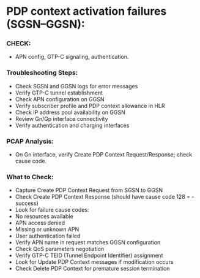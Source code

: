 # PDP context activation failures (SGSN–GGSN): 

### CHECK:
-  APN config, GTP-C signaling, authentication. 

### Troubleshooting Steps:
- Check SGSN and GGSN logs for error messages 
- Verify GTP-C tunnel establishment 
- Check APN configuration on GGSN 
- Verify subscriber profile and PDP context allowance in HLR 
- Check IP address pool availability on GGSN 
- Review Gn/Gp interface connectivity 
- Verify authentication and charging interfaces 

### PCAP Analysis:
- On Gn interface, verify Create PDP Context Request/Response; check cause code.

### What to Check:
- Capture Create PDP Context Request from SGSN to GGSN 
- Check Create PDP Context Response (should have cause code 128 = - success) 
- Look for failure cause codes: 
- No resources available 
- APN access denied 
- Missing or unknown APN 
- User authentication failed 
- Verify APN name in request matches GGSN configuration 
- Check QoS parameters negotiation 
- Verify GTP-C TEID (Tunnel Endpoint Identifier) assignment 
- Look for Update PDP Context messages if modification occurs 
- Check Delete PDP Context for premature session termination 